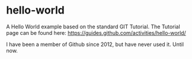 # hello-world
A Hello World example based on the standard GIT Tutorial. 
The Tutorial page can be found here: https://guides.github.com/activities/hello-world/

I have been a member of Github since 2012, but have never used it.  Until now.

